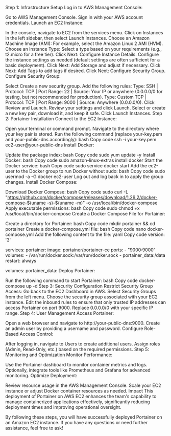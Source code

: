Step 1: Infrastructure Setup
Log in to AWS Management Console:

Go to AWS Management Console.
Sign in with your AWS account credentials.
Launch an EC2 Instance:

In the console, navigate to EC2 from the services menu.
Click on Instances in the left sidebar, then select Launch Instances.
Choose an Amazon Machine Image (AMI):
For example, select the Amazon Linux 2 AMI (HVM).
Choose an Instance Type:
Select a type based on your requirements (e.g., t2.micro for a free tier).
Click Next: Configure Instance Details.
Configure the instance settings as needed (default settings are often sufficient for a basic deployment).
Click Next: Add Storage and adjust if necessary.
Click Next: Add Tags to add tags if desired.
Click Next: Configure Security Group.
Configure Security Group:

Select Create a new security group.
Add the following rules:
Type: SSH | Protocol: TCP | Port Range: 22 | Source: Your IP or anywhere (0.0.0.0/0 for testing, but not recommended for production).
Type: Custom TCP | Protocol: TCP | Port Range: 9000 | Source: Anywhere (0.0.0.0/0).
Click Review and Launch.
Review your settings and click Launch.
Select or create a new key pair, download it, and keep it safe. Click Launch Instances.
Step 2: Portainer Installation
Connect to the EC2 Instance:

Open your terminal or command prompt.
Navigate to the directory where your key pair is stored.
Run the following command (replace your-key.pem and your-public-dns accordingly):
bash
Copy code
ssh -i your-key.pem ec2-user@your-public-dns
Install Docker:

Update the package index:
bash
Copy code
sudo yum update -y
Install Docker:
bash
Copy code
sudo amazon-linux-extras install docker
Start the Docker service:
bash
Copy code
sudo service docker start
Add the ec2-user to the Docker group to run Docker without sudo:
bash
Copy code
sudo usermod -a -G docker ec2-user
Log out and log back in to apply the group changes.
Install Docker Compose:

Download Docker Compose:
bash
Copy code
sudo curl -L "https://github.com/docker/compose/releases/download/1.29.2/docker-compose-$(uname -s)-$(uname -m)" -o /usr/local/bin/docker-compose
Apply executable permissions:
bash
Copy code
sudo chmod +x /usr/local/bin/docker-compose
Create a Docker Compose File for Portainer:

Create a directory for Portainer:
bash
Copy code
mkdir portainer && cd portainer
Create a docker-compose.yml file:
bash
Copy code
nano docker-compose.yml
Add the following content to the file:
yaml
Copy code
version: '3'

services:
  portainer:
    image: portainer/portainer-ce
    ports:
      - "9000:9000"
    volumes:
      - /var/run/docker.sock:/var/run/docker.sock
      - portainer_data:/data
    restart: always

volumes:
  portainer_data:
Deploy Portainer:

Run the following command to start Portainer:
bash
Copy code
docker-compose up -d
Step 3: Security Configuration
Restrict Security Group Access:
Go back to the EC2 Dashboard in AWS.
Select Security Groups from the left menu.
Choose the security group associated with your EC2 instance.
Edit the inbound rules to ensure that only trusted IP addresses can access Portainer on port 9000. Replace 0.0.0.0/0 with your specific IP range.
Step 4: User Management
Access Portainer:

Open a web browser and navigate to http://your-public-dns:9000.
Create an admin user by providing a username and password.
Configure Role-Based Access Control:

After logging in, navigate to Users to create additional users.
Assign roles (Admin, Read-Only, etc.) based on the required permissions.
Step 5: Monitoring and Optimization
Monitor Performance:

Use the Portainer dashboard to monitor container metrics and logs.
Optionally, integrate tools like Prometheus and Grafana for advanced monitoring.
Optimize Deployment:

Review resource usage in the AWS Management Console.
Scale your EC2 instance or adjust Docker container resources as needed.
Impact
This deployment of Portainer on AWS EC2 enhances the team's capability to manage containerized applications effectively, significantly reducing deployment times and improving operational oversight.

By following these steps, you will have successfully deployed Portainer on an Amazon EC2 instance. If you have any questions or need further assistance, feel free to ask!






